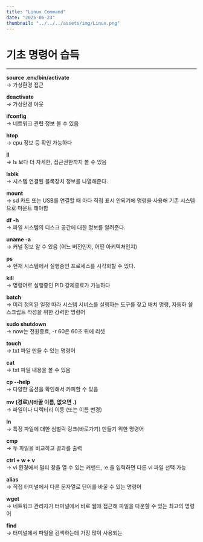 ```yaml
---
title: "Linux Command"
date: "2025-06-23"
thumbnail: "../../../assets/img/Linux.png"
---
```


# 기초 명령어 습득
---

**source .env/bin/activate**  
-> 가상환경 접근

**deactivate**  
-> 가상환경 아웃

**ifconfig**  
-> 네트워크 관련 정보 볼 수 있음

**htop**  
-> cpu 정보 등 확인 가능하다

**ll**  
-> ls 보다 더 자세한, 접근권한까지 볼 수 있음

**lsblk**  
-> 시스템 연결된 블록장치 정보를 나열해준다.

**mount**  
-> sd 카드 또는 USB를 연결할 때 마다 직접 표시 안되기에 명령을 사용해 기존 시스템으로 마운트 해야함

**df -h**  
-> 파일 시스템의 디스크 공간에 대한 정보를 알려준다.

**uname -a**  
-> 커널 정보 알 수 있음 (어느 버전인지, 어떤 아키텍처인지)

**ps**  
-> 현재 시스템에서 실행중인 프로세스를 시각화할 수 있다.

**kill**  
-> 명령어로 실행중인 PID 강제종료가 가능하다

**batch**  
-> 미리 정의된 일정 따라 시스템 서비스를 실행하는 도구를 찾고 배치 명령, 자동화 쉘 스크립트 작성을 위한 강력한 명령어

**sudo shutdown**  
-> now는 전원종료, -r 60은 60초 뒤에 리셋

**touch**  
-> txt 파일 만들 수 있는 명령어

**cat**  
-> txt 파일 내용을 볼 수 있음

**cp --help**  
-> 다양한 옵션을 확인해서 카피할 수 있음

**mv (경로)/(바꿀 이름, 없으면 .)**  
-> 파일이나 디렉터리 이동 (또는 이름 변경)

**ln**  
-> 특정 파일에 대한 심벌릭 링크(바로가기) 만들기 위한 명령어

**cmp**  
-> 두 파일을 비교하고 결과를 출력

**ctrl + w + v**  
-> vi 환경에서 멀티 창을 열 수 있는 커맨드, :e.을 입력하면 다른 vi 파일 선택 가능

**alias**  
-> 직접 터미널에서 다른 문자열로 단어를 바꿀 수 있는 명령어

**wget**  
-> 네트워크 관리자가 터미널에서 바로 웹에 접근해 파일을 다운할 수 있는 최고의 명령어

**find**  
-> 터미널에서 파일을 검색하는데 가장 많이 사용되는

